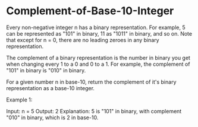 # Complement-of-Base-10-Integer

Every non-negative integer n has a binary representation.  For example, 5 can be represented as "101" in binary, 11 as "1011" in binary, and so on.  Note that except for n = 0, there are no leading zeroes in any binary representation.

The complement of a binary representation is the number in binary you get when changing every 1 to a 0 and 0 to a 1.  For example, the complement of "101" in binary is "010" in binary.

For a given number n in base-10, return the complement of it's binary representation as a base-10 integer.

 

Example 1:

Input: n = 5
Output: 2
Explanation: 5 is "101" in binary, with complement "010" in binary, which is 2 in base-10.
